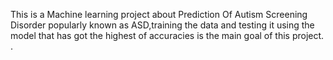 This is a Machine learning project about Prediction Of Autism Screening Disorder popularly known as ASD,training the data and testing it using the model that has got the highest of accuracies is the main goal of this project.
.
